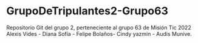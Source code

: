 # GrupoDeTripulantes2-Grupo63
Repositorio Git del grupo 2, perteneciente al grupo 63 de Misión Tic 2022
Alexis Vides - 
Diana Sofía - 
Felipe Bolaños- 
Cindy yazmin - 
Audis Munive.

